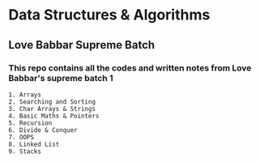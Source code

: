 # Data Structures & Algorithms

## Love Babbar Supreme Batch

### This repo contains all the codes and written notes from Love Babbar's supreme batch 1
```
1. Arrays
2. Searching and Sorting
3. Char Arrays & Strings
4. Basic Maths & Pointers
5. Recursion
6. Divide & Conquer
7. OOPS
8. Linked List
9. Stacks
```
